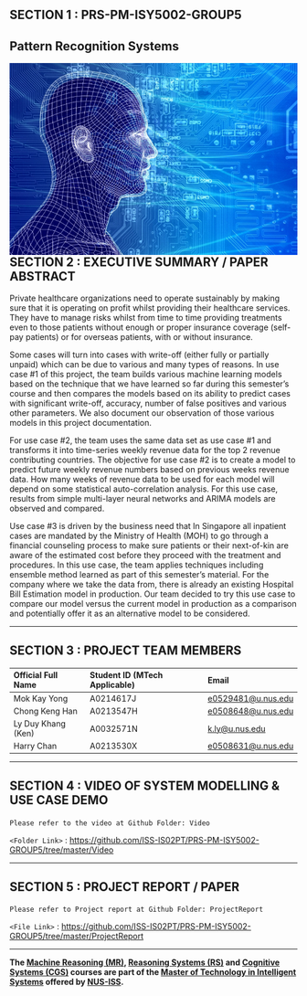 ## SECTION 1 : PRS-PM-ISY5002-GROUP5
## Pattern Recognition Systems

<img src="Static/pattern-recognition.jpeg"
     style="float: left; margin-right: 0px;" />

---  

## SECTION 2 : EXECUTIVE SUMMARY / PAPER ABSTRACT

Private healthcare organizations need to operate sustainably by making sure that it is operating on profit whilst providing their healthcare services. They have to manage risks whilst from time to time providing treatments even to those patients without enough or proper insurance coverage (self-pay patients) or for overseas patients, with or without insurance.

Some cases will turn into cases with write-off (either fully or partially unpaid) which can be due to various and many types of reasons. In use case #1 of this project, the team builds various machine learning models based on the technique that we have learned so far during this semester’s course and then compares the models based on its ability to predict cases with significant write-off, accuracy, number of false positives and various other parameters. We also document our observation of those various models in this project documentation.

For use case #2, the team uses the same data set as use case #1 and transforms it into time-series weekly revenue data for the top 2 revenue contributing countries. The objective for use case #2 is to create a model to predict future weekly revenue numbers based on previous weeks revenue data. How many weeks of revenue data to be used for each model will depend on some statistical auto-correlation analysis. For this use case, results from simple multi-layer neural networks and ARIMA models are observed and compared.

Use case #3 is driven by the business need that In Singapore all inpatient cases are mandated by the Ministry of Health (MOH) to go through a financial counseling process  to make sure patients or their next-of-kin are aware of the estimated cost before they proceed with the treatment and procedures. In this use case, the team applies techniques including ensemble method learned as part of this semester’s material. For the company where we take the data from, there is already an existing Hospital Bill Estimation model in production. Our team decided to try this use case to compare our model versus the current model in production as a comparison and potentially offer it as an alternative model to be considered.

---

## SECTION 3 : PROJECT TEAM MEMBERS

| Official Full Name  | Student ID (MTech Applicable)  | Email |
| :------------ |:--------------- |:-----|
| Mok Kay Yong | A0214617J | e0529481@u.nus.edu |
| Chong Keng Han | A0213547H | e0508648@u.nus.edu |
| Ly Duy Khang (Ken) | A0032571N | k.ly@u.nus.edu |
| Harry Chan | A0213530X | e0508631@u.nus.edu |

---

## SECTION 4 : VIDEO OF SYSTEM MODELLING & USE CASE DEMO
`Please refer to the video at Github Folder: Video`

`<Folder Link>` : <https://github.com/ISS-IS02PT/PRS-PM-ISY5002-GROUP5/tree/master/Video>

---
## SECTION 5 : PROJECT REPORT / PAPER
`Please refer to Project report at Github Folder: ProjectReport`

`<File Link>` : <https://github.com/ISS-IS02PT/PRS-PM-ISY5002-GROUP5/tree/master/ProjectReport>

---

**The [Machine Reasoning (MR)](https://www.iss.nus.edu.sg/executive-education/course/detail/machine-reasoning "Machine Reasoning"), [Reasoning Systems (RS)](https://www.iss.nus.edu.sg/executive-education/course/detail/reasoning-systems "Reasoning Systems") and [Cognitive Systems (CGS)](https://www.iss.nus.edu.sg/executive-education/course/detail/cognitive-systems-sf "Cognitive Systems") courses are part of the [Master of Technology in Intelligent Systems](https://www.iss.nus.edu.sg/stackable-certificate-programmes/intelligent-systems "Intelligent Reasoning Systems") offered by [NUS-ISS](https://www.iss.nus.edu.sg "Institute of Systems Science, National University of Singapore").**